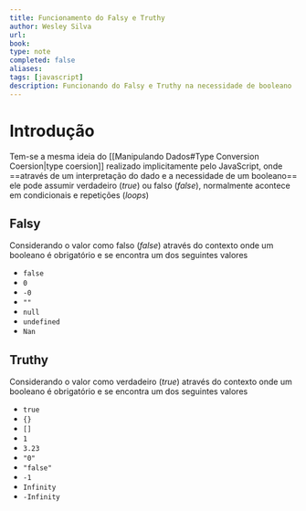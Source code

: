 ```yaml
---
title: Funcionamento do Falsy e Truthy
author: Wesley Silva
url:
book:
type: note
completed: false
aliases:
tags: [javascript]
description: Funcionando do Falsy e Truthy na necessidade de booleano
---
```

# Introdução
Tem-se a mesma ideia do [[Manipulando Dados#Type Conversion Coersion|type coersion]] realizado implicitamente pelo JavaScript, onde ==através de um interpretação do dado e a necessidade de um booleano== ele pode assumir verdadeiro (*true*) ou falso (*false*), normalmente acontece em condicionais e repetições (*loops*)

## Falsy
Considerando o valor como falso (*false*) através do contexto onde um booleano é obrigatório e se encontra um dos seguintes valores
- `false`
- `0`
- `-0`
- `""`
- `null`
- `undefined`
- `Nan`

## Truthy
Considerando o valor como verdadeiro (*true*) através do contexto onde um booleano é obrigatório e se encontra um dos seguintes valores
- `true`
- `{}`
- `[]`
- `1`
- `3.23`
- `"0"`
- `"false"`
- `-1`
- `Infinity`
- `-Infinity`